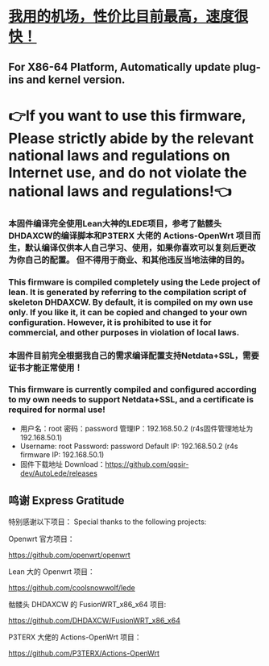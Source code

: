 # <a href="https://nexuscloud.ch/aff.php?aff=5">我用的机场，性价比目前最高，速度很快！</a>
## For X86-64 Platform, Automatically update plug-ins and kernel version.
# 👉If you want to use this firmware, Please strictly abide by the relevant national laws and regulations on Internet use, and do not violate the national laws and regulations!👈

### 本固件编译完全使用Lean大神的LEDE项目，参考了骷髅头DHDAXCW的编译脚本和P3TERX 大佬的 Actions-OpenWrt 项目而生，默认编译仅供本人自己学习、使用，如果你喜欢可以复刻后更改为你自己的配置。  但不得用于商业、和其他违反当地法律的目的。
### This firmware is compiled completely using the Lede project of lean. It is generated by referring to the compilation script of skeleton DHDAXCW. By default, it is compiled on my own use only. If you like it, it can be copied and changed to your own configuration. However, it is prohibited to use it for commercial, and other purposes in violation of local laws.
### 本固件目前完全根据我自己的需求编译配置支持Netdata+SSL，需要证书才能正常使用！
### This firmware is currently compiled and configured according to my own needs to support Netdata+SSL, and a certificate is required for normal use!
- 用户名：root 密码：password  管理IP：192.168.50.2 (r4s固件管理地址为192.168.50.1)
- Username: root Password: password Default IP: 192.168.50.2 (r4s firmware IP: 192.168.50.1)
- 固件下载地址 Download：https://github.com/qqsir-dev/AutoLede/releases

## 鸣谢 Express Gratitude

特别感谢以下项目：
Special thanks to the following projects:

Openwrt 官方项目：

<https://github.com/openwrt/openwrt>

Lean 大的 Openwrt 项目：

<https://github.com/coolsnowwolf/lede>

骷髅头 DHDAXCW 的 FusionWRT_x86_x64 项目:

https://github.com/DHDAXCW/FusionWRT_x86_x64

P3TERX 大佬的 Actions-OpenWrt 项目：

<https://github.com/P3TERX/Actions-OpenWrt>

